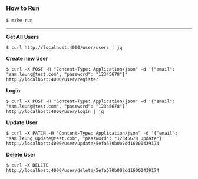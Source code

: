 ### How to Run

    $ make run

---
__Get All Users__

    $ curl http://localhost:4000/user/users | jq

__Create new User__

    $ curl -X POST -H "Content-Type: Application/json" -d '{"email": "sam.leung@test.com", "password": "12345678"}' http://localhost:4000/user/register

__Login__

    $ curl -X POST -H "Content-Type: Application/json" -d '{"email": "sam.leung@test.com", "password": "12345678"}' http://localhost:4000/user/login | jq

__Update User__

    $ curl -X PATCH -H "Content-Type: Application/json" -d '{"email": "sam.leung_update@test.com", "password": "12345678_update"}' http://localhost:4000/user/update/5efa670b002dd16000439174

__Delete User__

    $ curl -X DELETE http://localhost:4000/user/delete/5efa670b002dd16000439174
